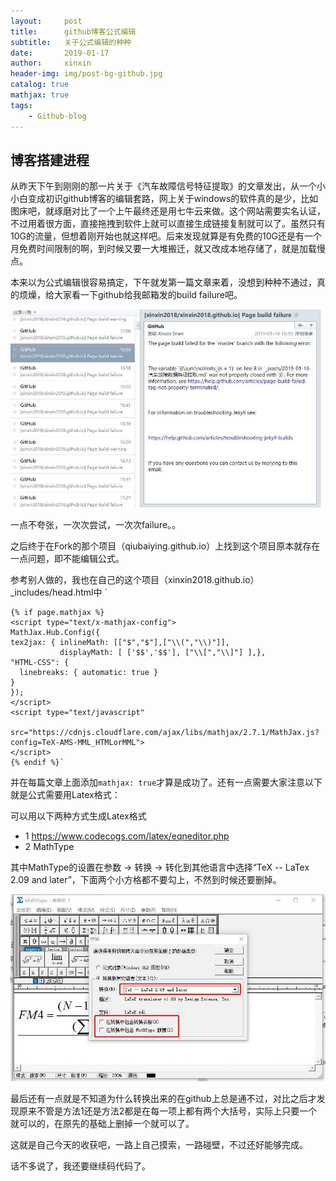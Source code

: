 ```yaml
---
layout:     post                    
title:      github博客公式编辑               
subtitle:   关于公式编辑的种种 
date:       2019-01-17             
author:     xinxin                     
header-img: img/post-bg-github.jpg    
catalog: true                      
mathjax: true
tags:                              
    - Github-blog
---
```

## 博客搭建进程
从昨天下午到刚刚的那一片关于《汽车故障信号特征提取》的文章发出，从一个小小白变成初识github博客的编辑套路，网上关于windows的软件真的是少，比如图床吧，就琢磨对比了一个上午最终还是用七牛云来做。这个网站需要实名认证，不过用着很方面，直接拖拽到软件上就可以直接生成链接复制就可以了。虽然只有10G的流量，但想着刚开始也就这样吧。后来发现就算是有免费的10G还是有一个月免费时间限制的啊，到时候又要一大堆搬迁，就又改成本地存储了，就是加载慢点。

本来以为公式编辑很容易搞定，下午就发第一篇文章来着，没想到种种不通过，真的烦燥，给大家看一下github给我邮箱发的build failure吧。

![.](/img/post-Formula-editing-1.jpg)

一点不夸张，一次次尝试，一次次failure。。

之后终于在Fork的那个项目（qiubaiying.github.io）上找到这个项目原本就存在一点问题，即不能编辑公式。

参考别人做的，我也在自己的这个项目（xinxin2018.github.io）_includes/head.html中
`
<script></script>
    {% if page.mathjax %}
    <script type="text/x-mathjax-config">
    MathJax.Hub.Config({
    tex2jax: { inlineMath: [["$","$"],["\\(","\\)"]],
               displayMath: [ ['$$','$$'], ["\\[","\\]"] ],},
    "HTML-CSS": {
      linebreaks: { automatic: true }
    }
    });
    </script>
    <script type="text/javascript"
        src="https://cdnjs.cloudflare.com/ajax/libs/mathjax/2.7.1/MathJax.js?config=TeX-AMS-MML_HTMLorMML">
    </script>
    {% endif %}`


并在每篇文章上面添加`mathjax: true`才算是成功了。还有一点需要大家注意以下就是公式需要用Latex格式：

可以用以下两种方式生成Latex格式

* 1 https://www.codecogs.com/latex/eqneditor.php
* 2 MathType

其中MathType的设置在参数 -> 转换 -> 转化到其他语言中选择“TeX -- LaTex 2.09 and later”，下面两个小方格都不要勾上，不然到时候还要删掉。

![.](/img/post-Formula-editing-2.jpg)

最后还有一点就是不知道为什么转换出来的在github上总是通不过，对比之后才发现原来不管是方法1还是方法2都是在每一项上都有两个大括号，实际上只要一个就可以的，在原先的基础上删掉一个就可以了。

这就是自己今天的收获吧，一路上自己摸索，一路碰壁，不过还好能够完成。

话不多说了，我还要继续码代码了。

